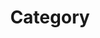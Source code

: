 ---
title : 'Category'
layout : categories
permalink: /categories/
author_profile: true
sidebar_main: true
---